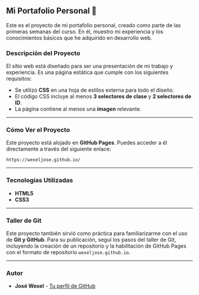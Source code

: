 ## Mi Portafolio Personal 👋

Este es el proyecto de mi portafolio personal, creado como parte de las primeras semanas del curso. En él, muestro mi experiencia y los conocimientos básicos que he adquirido en desarrollo web.

### Descripción del Proyecto

El sitio web está diseñado para ser una presentación de mi trabajo y experiencia. Es una página estática que cumple con los siguientes requisitos:

  * Se utilizó **CSS** en una hoja de estilos externa para todo el diseño.
  * El código CSS incluye al menos **3 selectores de clase** y **2 selectores de ID**.
  * La página contiene al menos una **imagen** relevante.

-----

### Cómo Ver el Proyecto

Este proyecto está alojado en **GitHub Pages**. Puedes acceder a él directamente a través del siguiente enlace:

`https://wexeljose.github.io/`

-----

### Tecnologías Utilizadas

  * **HTML5**
  * **CSS3**

-----

### Taller de Git

Este proyecto también sirvió como práctica para familiarizarme con el uso de **Git y GitHub**. Para su publicación, seguí los pasos del taller de Git, incluyendo la creación de un repositorio y la habilitación de GitHub Pages con el formato de repositorio `wexeljose.github.io`.

-----

### Autor

  * **José Wexel** - [Tu perfil de GitHub](https://github.com/wexeljose)

